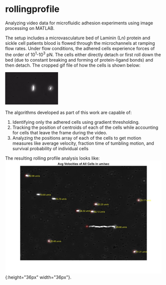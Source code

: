 # rollingprofile

Analyzing video data for microfluidic adhesion experiments using image processing on MATLAB.  

The setup includes a microvasculature bed of Laminin (Ln) protein and sickle cell patients blood is flowed through the microchannels at ramping flow rates. Under flow conditions, the adhered cells experience forces of the order of 10<sup>1</sup>-10<sup>3</sup> pN. The cells either directly detach or first roll down the bed (due to constant breaking and forming of protein-ligand bonds) and then detach. The cropped gif file of how the cells is shown below:

![](cropped_rolling_example.gif)

The algorithms developed as part of this work are capable of:
1. Identifying only the adhered cells using gradient thresholding. 
2. Tracking the position of centroids of each of the cells while accounting for cells that leave the frame during the video.
3. Analyzing the positions array of each of the cells to get motion measures like average velocity, fraction time of tumbling motion, and survival probability of individual cells  

The resulting rolling profile analysis looks like:
![](vel_track_combined.jpg){:height="36px" width="36px"}.


